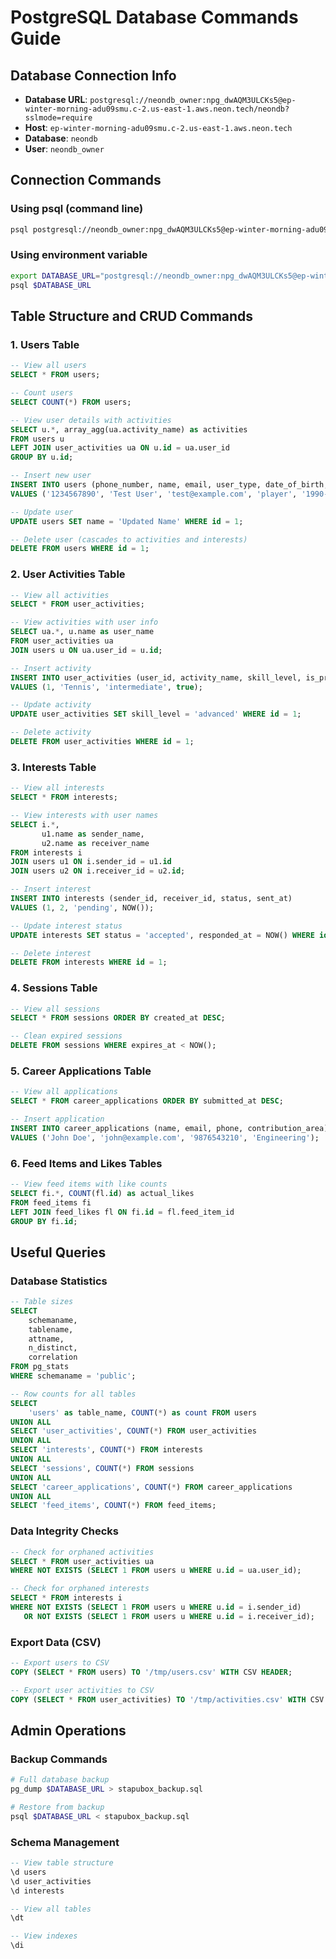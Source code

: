 # PostgreSQL Database Commands Guide

## Database Connection Info
- **Database URL**: `postgresql://neondb_owner:npg_dwAQM3ULCKs5@ep-winter-morning-adu09smu.c-2.us-east-1.aws.neon.tech/neondb?sslmode=require`
- **Host**: `ep-winter-morning-adu09smu.c-2.us-east-1.aws.neon.tech`
- **Database**: `neondb`
- **User**: `neondb_owner`

## Connection Commands

### Using psql (command line)
```bash
psql postgresql://neondb_owner:npg_dwAQM3ULCKs5@ep-winter-morning-adu09smu.c-2.us-east-1.aws.neon.tech/neondb?sslmode=require
```

### Using environment variable
```bash
export DATABASE_URL="postgresql://neondb_owner:npg_dwAQM3ULCKs5@ep-winter-morning-adu09smu.c-2.us-east-1.aws.neon.tech/neondb?sslmode=require"
psql $DATABASE_URL
```

## Table Structure and CRUD Commands

### 1. Users Table
```sql
-- View all users
SELECT * FROM users;

-- Count users
SELECT COUNT(*) FROM users;

-- View user details with activities
SELECT u.*, array_agg(ua.activity_name) as activities
FROM users u
LEFT JOIN user_activities ua ON u.id = ua.user_id
GROUP BY u.id;

-- Insert new user
INSERT INTO users (phone_number, name, email, user_type, date_of_birth, age, workplace, city)
VALUES ('1234567890', 'Test User', 'test@example.com', 'player', '1990-01-01', 34, 'Test Company', 'Test City');

-- Update user
UPDATE users SET name = 'Updated Name' WHERE id = 1;

-- Delete user (cascades to activities and interests)
DELETE FROM users WHERE id = 1;
```

### 2. User Activities Table
```sql
-- View all activities
SELECT * FROM user_activities;

-- View activities with user info
SELECT ua.*, u.name as user_name
FROM user_activities ua
JOIN users u ON ua.user_id = u.id;

-- Insert activity
INSERT INTO user_activities (user_id, activity_name, skill_level, is_primary)
VALUES (1, 'Tennis', 'intermediate', true);

-- Update activity
UPDATE user_activities SET skill_level = 'advanced' WHERE id = 1;

-- Delete activity
DELETE FROM user_activities WHERE id = 1;
```

### 3. Interests Table
```sql
-- View all interests
SELECT * FROM interests;

-- View interests with user names
SELECT i.*, 
       u1.name as sender_name, 
       u2.name as receiver_name
FROM interests i
JOIN users u1 ON i.sender_id = u1.id
JOIN users u2 ON i.receiver_id = u2.id;

-- Insert interest
INSERT INTO interests (sender_id, receiver_id, status, sent_at)
VALUES (1, 2, 'pending', NOW());

-- Update interest status
UPDATE interests SET status = 'accepted', responded_at = NOW() WHERE id = 1;

-- Delete interest
DELETE FROM interests WHERE id = 1;
```

### 4. Sessions Table
```sql
-- View all sessions
SELECT * FROM sessions ORDER BY created_at DESC;

-- Clean expired sessions
DELETE FROM sessions WHERE expires_at < NOW();
```

### 5. Career Applications Table
```sql
-- View all applications
SELECT * FROM career_applications ORDER BY submitted_at DESC;

-- Insert application
INSERT INTO career_applications (name, email, phone, contribution_area)
VALUES ('John Doe', 'john@example.com', '9876543210', 'Engineering');
```

### 6. Feed Items and Likes Tables
```sql
-- View feed items with like counts
SELECT fi.*, COUNT(fl.id) as actual_likes
FROM feed_items fi
LEFT JOIN feed_likes fl ON fi.id = fl.feed_item_id
GROUP BY fi.id;
```

## Useful Queries

### Database Statistics
```sql
-- Table sizes
SELECT 
    schemaname,
    tablename,
    attname,
    n_distinct,
    correlation
FROM pg_stats 
WHERE schemaname = 'public';

-- Row counts for all tables
SELECT 
    'users' as table_name, COUNT(*) as count FROM users
UNION ALL
SELECT 'user_activities', COUNT(*) FROM user_activities
UNION ALL
SELECT 'interests', COUNT(*) FROM interests
UNION ALL
SELECT 'sessions', COUNT(*) FROM sessions
UNION ALL
SELECT 'career_applications', COUNT(*) FROM career_applications
UNION ALL
SELECT 'feed_items', COUNT(*) FROM feed_items;
```

### Data Integrity Checks
```sql
-- Check for orphaned activities
SELECT * FROM user_activities ua
WHERE NOT EXISTS (SELECT 1 FROM users u WHERE u.id = ua.user_id);

-- Check for orphaned interests
SELECT * FROM interests i
WHERE NOT EXISTS (SELECT 1 FROM users u WHERE u.id = i.sender_id)
   OR NOT EXISTS (SELECT 1 FROM users u WHERE u.id = i.receiver_id);
```

### Export Data (CSV)
```sql
-- Export users to CSV
COPY (SELECT * FROM users) TO '/tmp/users.csv' WITH CSV HEADER;

-- Export user activities to CSV
COPY (SELECT * FROM user_activities) TO '/tmp/activities.csv' WITH CSV HEADER;
```

## Admin Operations

### Backup Commands
```bash
# Full database backup
pg_dump $DATABASE_URL > stapubox_backup.sql

# Restore from backup
psql $DATABASE_URL < stapubox_backup.sql
```

### Schema Management
```sql
-- View table structure
\d users
\d user_activities
\d interests

-- View all tables
\dt

-- View indexes
\di
```